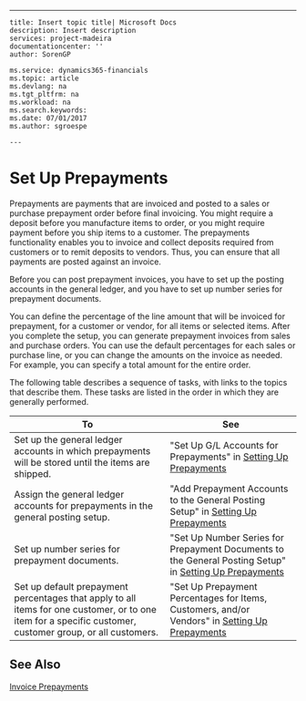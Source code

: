 ---
    title: Insert topic title| Microsoft Docs
    description: Insert description
    services: project-madeira
    documentationcenter: ''
    author: SorenGP

    ms.service: dynamics365-financials
    ms.topic: article
    ms.devlang: na
    ms.tgt_pltfrm: na
    ms.workload: na
    ms.search.keywords:
    ms.date: 07/01/2017
    ms.author: sgroespe

    ---
# Set Up Prepayments
Prepayments are payments that are invoiced and posted to a sales or purchase prepayment order before final invoicing. You might require a deposit before you manufacture items to order, or you might require payment before you ship items to a customer. The prepayments functionality enables you to invoice and collect deposits required from customers or to remit deposits to vendors. Thus, you can ensure that all payments are posted against an invoice.  
  
 Before you can post prepayment invoices, you have to set up the posting accounts in the general ledger, and you have to set up number series for prepayment documents.  
  
 You can define the percentage of the line amount that will be invoiced for prepayment, for a customer or vendor, for all items or selected items. After you complete the setup, you can generate prepayment invoices from sales and purchase orders. You can use the default percentages for each sales or purchase line, or you can change the amounts on the invoice as needed. For example, you can specify a total amount for the entire order.  
  
 The following table describes a sequence of tasks, with links to the topics that describe them. These tasks are listed in the order in which they are generally performed.  
  
|**To**|**See**|  
|------------|-------------|  
|Set up the general ledger accounts in which prepayments will be stored until the items are shipped.|"Set Up G\/L Accounts for Prepayments" in [Setting Up Prepayments](../how-to-define-prepayment-percentages.md)|  
|Assign the general ledger accounts for prepayments in the general posting setup.|"Add Prepayment Accounts to the General Posting Setup" in [Setting Up Prepayments](../how-to-define-prepayment-percentages.md)|  
|Set up number series for prepayment documents.|"Set Up Number Series for Prepayment Documents to the General Posting Setup" in [Setting Up Prepayments](../how-to-define-prepayment-percentages.md)|  
|Set up default prepayment percentages that apply to all items for one customer, or to one item for a specific customer, customer group, or all customers.|"Set Up Prepayment Percentages for Items, Customers, and\/or Vendors" in [Setting Up Prepayments](../how-to-define-prepayment-percentages.md)|  
  
## See Also  
 [Invoice Prepayments](../invoice-prepayments.md)